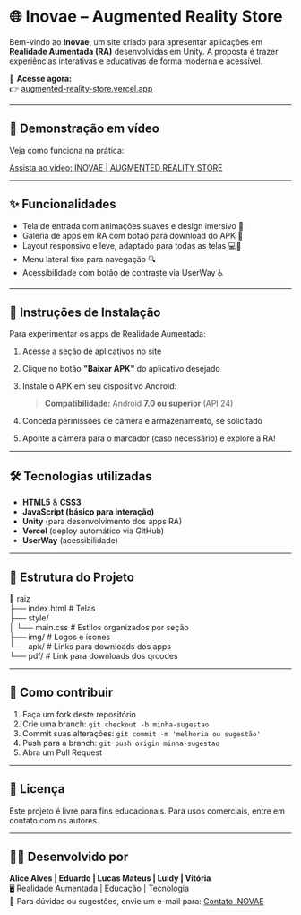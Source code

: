 # 🌐 Inovae – Augmented Reality Store

Bem-vindo ao **Inovae**, um site criado para apresentar aplicações em **Realidade Aumentada (RA)** desenvolvidas em Unity. A proposta é trazer experiências interativas e educativas de forma moderna e acessível.

🚀 **Acesse agora:**  
👉 [augmented-reality-store.vercel.app](https://augmented-reality-store.vercel.app/)

---

## 🎥 Demonstração em vídeo

Veja como funciona na prática:

[Assista ao vídeo: INOVAE | AUGMENTED REALITY STORE](https://youtu.be/hVrFQXp4JGk)

---

## ✨ Funcionalidades

- Tela de entrada com animações suaves e design imersivo 🌌
- Galeria de apps em RA com botão para download do APK 📱
- Layout responsivo e leve, adaptado para todas as telas 💻📱
- Menu lateral fixo para navegação 🔍
- Acessibilidade com botão de contraste via UserWay ♿

---

## 📱 Instruções de Instalação

Para experimentar os apps de Realidade Aumentada:

1. Acesse a seção de aplicativos no site
2. Clique no botão **"Baixar APK"** do aplicativo desejado
3. Instale o APK em seu dispositivo Android:
     
   > **Compatibilidade:** Android **7.0 ou superior** (API 24)
   
5. Conceda permissões de câmera e armazenamento, se solicitado
6. Aponte a câmera para o marcador (caso necessário) e explore a RA!

---

## 🛠️ Tecnologias utilizadas

- **HTML5** & **CSS3**  
- **JavaScript (básico para interação)**  
- **Unity** (para desenvolvimento dos apps RA)  
- **Vercel** (deploy automático via GitHub)  
- **UserWay** (acessibilidade)

---

## 📂 Estrutura do Projeto

📁 raiz </br>
├── index.html # Telas </br>
├── style/ </br>
│ └── main.css # Estilos organizados por seção </br>
├── img/ # Logos e ícones </br>
└── apk/ # Links para downloads dos apps </br>
└── pdf/ # Link para downloads dos qrcodes </br>

---

## 🚀 Como contribuir

1. Faça um fork deste repositório
2. Crie uma branch: `git checkout -b minha-sugestao`
3. Commit suas alterações: `git commit -m 'melhoria ou sugestão'`
4. Push para a branch: `git push origin minha-sugestao`
5. Abra um Pull Request

---

## 📄 Licença

Este projeto é livre para fins educacionais. Para usos comerciais, entre em contato com os autores.

---

## 🙋‍♀️ Desenvolvido por

**Alice Alves | Eduardo | Lucas Mateus | Luidy | Vitória**  
🖥️ Realidade Aumentada | Educação | Tecnologia  
📧 Para dúvidas ou sugestões, envie um e-mail para: [Contato INOVAE](alice60130@estudante.ifb.edu)
